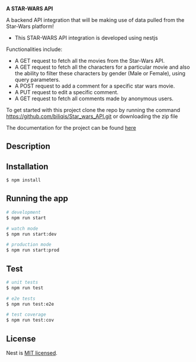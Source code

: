 **A STAR-WARS API**

 A backend API integration that will be making use of data pulled from the Star-Wars platform!

- This STAR-WARS API integration is  developed using nestjs


 Functionalities include:
- A GET request to fetch all the movies from the Star-Wars API.
- A GET request to fetch all the characters for a particular movie and also the ability to filter these characters by gender (Male or Female), using query parameters.
- A POST request to add a comment for a specific star wars movie.
- A PUT request to edit a specific comment.
- A GET request to fetch all comments made by anonymous users.



To get started with this project clone the repo by running the command  https://github.com/biliqis/Star_wars_API.git or downloading the zip file


The documentation for the project can be found [here](https://documenter.getpostman.com/view/16600205/UyrDDbWU) 

## Description


## Installation

```bash
$ npm install
```

## Running the app

```bash
# development
$ npm run start

# watch mode
$ npm run start:dev

# production mode
$ npm run start:prod
```

## Test

```bash
# unit tests
$ npm run test

# e2e tests
$ npm run test:e2e

# test coverage
$ npm run test:cov
```

## License

Nest is [MIT licensed](LICENSE).
